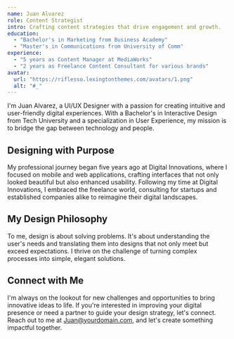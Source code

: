 ```yaml
---
name: Juan Alvarez
role: Content Strategist
intro: Crafting content strategies that drive engagement and growth.
education:
  - "Bachelor's in Marketing from Business Academy"
  - "Master's in Communications from University of Comm"
experience:
  - "5 years as Content Manager at MediaWorks"
  - "2 years as Freelance Content Consultant for various brands"
avatar:
  url: "https://riflesso.lexingtonthemes.com/avatars/1.png"
  alt: "#_"
---
```


I'm Juan Alvarez, a UI/UX Designer with a passion for creating intuitive and user-friendly digital experiences. With a Bachelor's in Interactive Design from Tech University and a specialization in User Experience, my mission is to bridge the gap between technology and people.

## Designing with Purpose

My professional journey began five years ago at Digital Innovations, where I focused on mobile and web applications, crafting interfaces that not only looked beautiful but also enhanced usability. Following my time at Digital Innovations, I embraced the freelance world, consulting for startups and established companies alike to reimagine their digital landscapes.

## My Design Philosophy

To me, design is about solving problems. It's about understanding the user's needs and translating them into designs that not only meet but exceed expectations. I thrive on the challenge of turning complex processes into simple, elegant solutions.

## Connect with Me

I'm always on the lookout for new challenges and opportunities to bring innovative ideas to life. If you're interested in improving your digital presence or need a partner to guide your design strategy, let's connect. Reach out to me at [Juan@yourdomain.com](mailto:Juan@yourdomain.com), and let's create something impactful together.